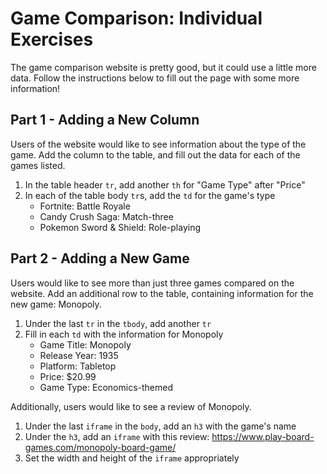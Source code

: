 # Game Comparison: Individual Exercises
The game comparison website is pretty good, but it could use a little more data. Follow the instructions below to fill out the page with some more information!

## Part 1 - Adding a New Column
Users of the website would like to see information about the type of the game. Add the column to the table, and fill out the data for each of the games listed.

1. In the table header `tr`, add another `th` for "Game Type" after "Price"
1. In each of the table body `tr`s, add the `td` for the game's type
    - Fortnite: Battle Royale
    - Candy Crush Saga: Match-three
    - Pokemon Sword & Shield: Role-playing

## Part 2 - Adding a New Game
Users would like to see more than just three games compared on the website. Add an additional row to the table, containing information for the new game: Monopoly.

1. Under the last `tr` in the `tbody`, add another `tr`
1. Fill in each `td` with the information for Monopoly
    - Game Title: Monopoly
    - Release Year: 1935
    - Platform: Tabletop
    - Price: $20.99
    - Game Type: Economics-themed

Additionally, users would like to see a review of Monopoly.

1. Under the last `iframe` in the `body`, add an `h3` with the game's name
1. Under the `h3`, add an `iframe` with this review: https://www.play-board-games.com/monopoly-board-game/
1. Set the width and height of the `iframe` appropriately
